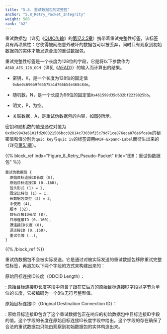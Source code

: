 ```yaml
---
title: "5.8. 重试数据包的完整性"
anchor: "5.8_Retry_Packet_Integrity"
weight: 580
rank: "h2"
---
```


重试数据包（详见《[QUIC传输](../RFC9000_Chinese_Simplified)》的[第17.2.5章](../RFC9000_Chinese_Simplified/#17.2.5_Retry_Packet)）携带着重试完整性标签，该标签具有两项属性：它使得被网络意外破坏的数据包可以被丢弃，同时只有观察到初始数据包的实体才能发送合法的重试数据包。

重试完整性标签是一个长度为128位的字段，它是将以下参数作为`AEAD_AES_128_GCM`（详见《[AEAD](https://www.rfc-editor.org/info/rfc5116)》）的输入而计算出的结果。

* 密钥，K，是一个长度为128位的固定值`0xbe0c690b9f66575a1d766b54e368c84e`。

* 随机数，N，是一个长度为96位的固定值`0x461599d35d632bf2239825bb`。

* 明文，P，为空。

* 关联数据，A，是重试伪数据包的内容，如[图8](#Figure_8_Retry_Pseudo-Packet)所示。

密钥和随机数的值是通过对值为`0xd9c9943e6101fd200021506bcc02814c73030f25c79d71ce876eca876e6fca8e`的秘密值和值分别为`quic key`与`quic iv`的标签调用`HKDF-Expand-Label`而衍生出来的（详见[第5.1章](#5.1_Packet_Protection_Keys)）。

{{% block_ref
indx="Figure_8_Retry_Pseudo-Packet"
title="图8：重试伪数据包" %}}

```
重试伪数据包 {
  原始目标连接ID长度 (8),
  原始目标连接ID (0..160),
  包头形式 (1) = 1,
  固定比特位 (1) = 1,
  长数据包类型 (2) = 3,
  未使用 (4),
  版本 (32),
  目标连接ID长度 (8),
  目标连接ID (0..160),
  源连接ID长度 (8),
  源连接ID (0..160),
  重试令牌 (..),
}
```

{{% /block_ref %}}

重试伪数据包不会被实际发送。它是通过对被实际发送的重试数据包移除重试完整性标签，再追加以下两个字段的方式来构建出来的：

原始目标连接ID长度（ODCID Length）：

:   原始目标连接ID长度字段中包含了跟在它后方的原始目标连接ID字段以字节为单位的长度，它被编码为一个8位无符号整型值。

原始目标连接ID（Original Destination Connection ID）：

:   原始目标连接ID包含了这个重试数据包正在响应的初始数据包中目标连接ID字段的值。这个字段的长度在原始目标连接ID长度字段中给出。这个字段的存在确保了合法的重试数据包只能由观察到初始数据包的实体构造出来。
